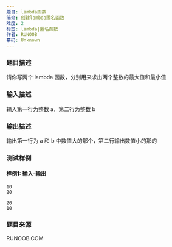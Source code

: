 ```yaml
---
题目: lambda函数
简介: 创建lambda匿名函数
难度: 2
标签: lambda|匿名函数
作者: RUNOOB
慕码: Unknown
---
```


### 题目描述

请你写两个 lambda 函数，分别用来求出两个整数的最大值和最小值

### 输入描述

输入第一行为整数 a，第二行为整数 b

### 输出描述

输出第一行为 a 和 b 中数值大的那个，第二行输出数值小的那的

### 测试样例

#### 样例1: 输入-输出

```
10
20
```

```
20
10
```

### 题目来源

RUNOOB.COM